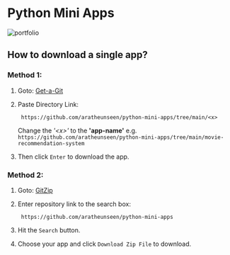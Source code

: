 # Python Mini Apps

![portfolio](https://github.com/aratheunseen/python-mini-apps/assets/62181222/cc07bcfd-7660-4d9e-b32d-da66d4242b32)

## How to download a single app?
### Method 1:
1. Goto: [Get-a-Git](https://encripso.github.io/get-a-git)

1. Paste Directory Link:

        https://github.com/aratheunseen/python-mini-apps/tree/main/<x>

    Change the _'\<x>'_ to the __'app-name'__ e.g. `https://github.com/aratheunseen/python-mini-apps/tree/main/movie-recommendation-system`

1. Then click `Enter` to download the app.

### Method 2:

1. Goto: [GitZip](https://kinolien.github.io/gitzip)
1. Enter repository link to the search box:

        https://github.com/aratheunseen/python-mini-apps
   
1. Hit the `Search` button.
1. Choose your app and click `Download Zip File` to download.

